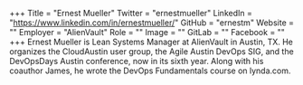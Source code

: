 +++
Title = "Ernest Mueller"
Twitter = "ernestmueller"
LinkedIn = "https://www.linkedin.com/in/ernestmueller/"
GitHub = "ernestm"
Website = ""
Employer = "AlienVault"
Role = ""
Image = ""
GitLab = ""
Facebook = ""
+++
Ernest Mueller is Lean Systems Manager at AlienVault in Austin, TX. He organizes the CloudAustin user group, the Agile Austin DevOps SIG, and the DevOpsDays Austin conference, now in its sixth year. Along with his coauthor James, he wrote the DevOps Fundamentals course on lynda.com.